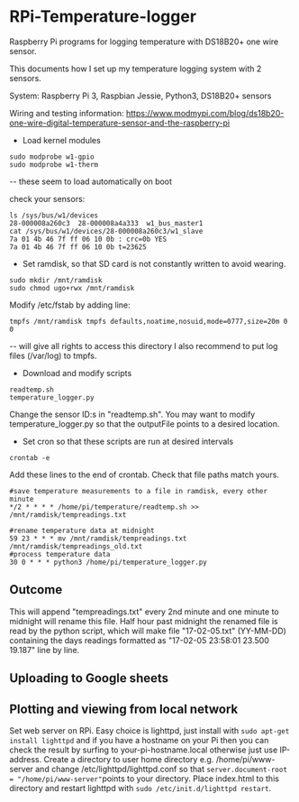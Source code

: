 # RPi-Temperature-logger
Raspberry Pi programs for logging temperature with DS18B20+ one wire sensor.

This documents how I set up my temperature logging system with 2 sensors.

System:
Raspberry Pi 3, Raspbian Jessie, Python3, DS18B20+ sensors 


Wiring and testing information:
https://www.modmypi.com/blog/ds18b20-one-wire-digital-temperature-sensor-and-the-raspberry-pi

- Load kernel modules
```
sudo modprobe w1-gpio
sudo modprobe w1-therm
```
-- these seem to load automatically on boot

check your sensors:
```
ls /sys/bus/w1/devices
28-000008a260c3  28-000008a4a333  w1_bus_master1
cat /sys/bus/w1/devices/28-000008a260c3/w1_slave
7a 01 4b 46 7f ff 06 10 0b : crc=0b YES
7a 01 4b 46 7f ff 06 10 0b t=23625
```

- Set ramdisk, so that SD card is not constantly written to avoid wearing.
```
sudo mkdir /mnt/ramdisk
sudo chmod ugo+rwx /mnt/ramdisk
```
Modify /etc/fstab by adding line:
```
tmpfs /mnt/ramdisk tmpfs defaults,noatime,nosuid,mode=0777,size=20m 0 0
```
-- will give all rights to access this directory
I also recommend to put log files (/var/log) to tmpfs.


- Download and modify scripts
```
readtemp.sh
temperature_logger.py
```
Change the sensor ID:s in "readtemp.sh".
You may want to modify temperature_logger.py so that the outputFile points to a desired location.

- Set cron so that these scripts are run at desired intervals
```
crontab -e
```

Add these lines to the end of crontab. Check that file paths match yours.
```
#save temperature measurements to a file in ramdisk, every other minute
*/2 * * * * /home/pi/temperature/readtemp.sh >> /mnt/ramdisk/tempreadings.txt

#rename temperature data at midnight
59 23 * * * mv /mnt/ramdisk/tempreadings.txt /mnt/ramdisk/tempreadings_old.txt
#process temperature data
30 0 * * * python3 /home/pi/temperature_logger.py
```
## Outcome
This will append "tempreadings.txt" every 2nd minute and one minute to midnight will rename this file. Half hour past midnight the renamed file is read by the python script, which will make file "17-02-05.txt" (YY-MM-DD) containing the days readings formatted as "17-02-05 23:58:01 23.500 19.187" line by line.

## Uploading to Google sheets

## Plotting and viewing from local network
Set web server on RPi. Easy choice is lighttpd, just install with ```sudo apt-get install lighttpd``` and if you have a hostname on your Pi then you can check the result by surfing to your-pi-hostname.local otherwise just use IP-address. Create a directory to user home directory e.g. /home/pi/www-server and change /etc/lighttpd/lighttpd.conf so that ```server.document-root        = "/home/pi/www-server"```points to your directory. Place index.html to this directory and restart lighttpd with ```sudo /etc/init.d/lighttpd restart```. 





